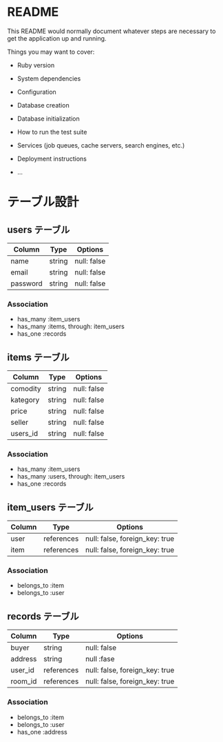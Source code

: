 
# README

This README would normally document whatever steps are necessary to get the
application up and running.

Things you may want to cover:

* Ruby version

* System dependencies

* Configuration

* Database creation

* Database initialization

* How to run the test suite

* Services (job queues, cache servers, search engines, etc.)

* Deployment instructions

* ...
# テーブル設計

## users テーブル

| Column   | Type   | Options     |
| -------- | ------ | ----------- |
| name     | string | null: false |
| email    | string | null: false |
| password | string | null: false |

### Association

- has_many :item_users
- has_many :items, through: item_users
- has_one :records

## items テーブル

| Column | Type   | Options     |
| ------ | ------ | ----------- |
| comodity | string | null: false |
| kategory | string | null: false |
| price | string | null: false |
| seller | string | null: false |
| users_id | string | null: false |

### Association

- has_many :item_users
- has_many :users, through: item_users
- has_one :records

## item_users テーブル

| Column | Type       | Options                        |
| ------ | ---------- | ------------------------------ |
| user   | references | null: false, foreign_key: true |
| item   | references | null: false, foreign_key: true |

### Association

- belongs_to :item
- belongs_to :user

## records テーブル

| Column  | Type       | Options |
| ------- | ---------- | ---------------------------- |
| buyer | string |null: false|
| address | string | null :fase
| user_id | references | null: false, foreign_key: true |
| room_id | references | null: false, foreign_key: true |

### Association

- belongs_to :item
- belongs_to :user
- has_one :address



